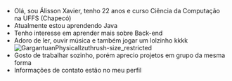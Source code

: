 - Olá, sou Álisson Xavier, tenho 22 anos e curso Ciência da Computação na UFFS (Chapecó)
- Atualmente estou aprendendo Java
- Tenho interesse em aprender mais sobre Back-end
- Adoro de ler, ouvir música e também jogar um lolzinho kkkk
![GargantuanPhysicalIzuthrush-size_restricted](https://user-images.githubusercontent.com/45082412/196279738-93e337f4-b89d-4eb8-aeb6-947a10211384.gif)
- Gosto de trabalhar sozinho, porém aprecio projetos em grupo da mesma forma
- Informações de contato estão no meu perfil

